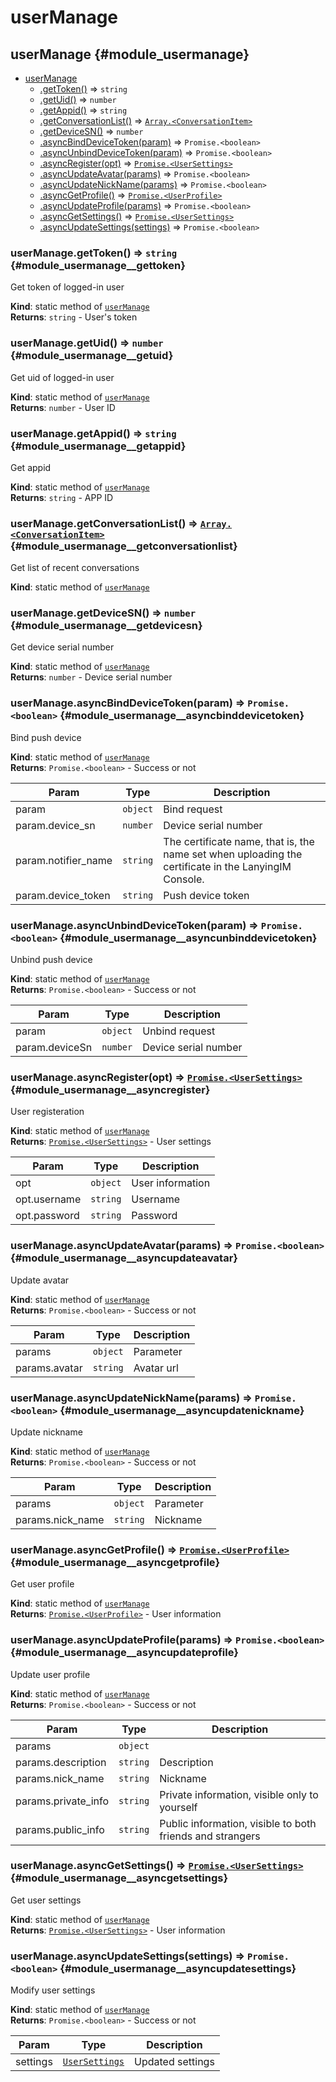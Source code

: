 # userManage
## userManage {#module_usermanage}

* [userManage](#module_usermanage)
    * [.getToken()](#module_usermanage__gettoken) ⇒ <code>string</code>
    * [.getUid()](#module_usermanage__getuid) ⇒ <code>number</code>
    * [.getAppid()](#module_usermanage__getappid) ⇒ <code>string</code>
    * [.getConversationList()](#module_usermanage__getconversationlist) ⇒ [<code>Array.&lt;ConversationItem&gt;</code>](types.md#module_types__conversationitem)
    * [.getDeviceSN()](#module_usermanage__getdevicesn) ⇒ <code>number</code>
    * [.asyncBindDeviceToken(param)](#module_usermanage__asyncbinddevicetoken) ⇒ <code>Promise.&lt;boolean&gt;</code>
    * [.asyncUnbindDeviceToken(param)](#module_usermanage__asyncunbinddevicetoken) ⇒ <code>Promise.&lt;boolean&gt;</code>
    * [.asyncRegister(opt)](#module_usermanage__asyncregister) ⇒ [<code>Promise.&lt;UserSettings&gt;</code>](types.md#module_types__usersettings)
    * [.asyncUpdateAvatar(params)](#module_usermanage__asyncupdateavatar) ⇒ <code>Promise.&lt;boolean&gt;</code>
    * [.asyncUpdateNickName(params)](#module_usermanage__asyncupdatenickname) ⇒ <code>Promise.&lt;boolean&gt;</code>
    * [.asyncGetProfile()](#module_usermanage__asyncgetprofile) ⇒ [<code>Promise.&lt;UserProfile&gt;</code>](types.md#module_types__userprofile)
    * [.asyncUpdateProfile(params)](#module_usermanage__asyncupdateprofile) ⇒ <code>Promise.&lt;boolean&gt;</code>
    * [.asyncGetSettings()](#module_usermanage__asyncgetsettings) ⇒ [<code>Promise.&lt;UserSettings&gt;</code>](types.md#module_types__usersettings)
    * [.asyncUpdateSettings(settings)](#module_usermanage__asyncupdatesettings) ⇒ <code>Promise.&lt;boolean&gt;</code>

### userManage.getToken() ⇒ <code>string</code> {#module_usermanage__gettoken}
Get token of logged-in user

**Kind**: static method of [<code>userManage</code>](#module_usermanage)  
**Returns**: <code>string</code> - User's token  
### userManage.getUid() ⇒ <code>number</code> {#module_usermanage__getuid}
Get uid of logged-in user

**Kind**: static method of [<code>userManage</code>](#module_usermanage)  
**Returns**: <code>number</code> - User ID  
### userManage.getAppid() ⇒ <code>string</code> {#module_usermanage__getappid}
Get appid

**Kind**: static method of [<code>userManage</code>](#module_usermanage)  
**Returns**: <code>string</code> - APP ID  
### userManage.getConversationList() ⇒ [<code>Array.&lt;ConversationItem&gt;</code>](types.md#module_types__conversationitem) {#module_usermanage__getconversationlist}
Get list of recent conversations

**Kind**: static method of [<code>userManage</code>](#module_usermanage)  
### userManage.getDeviceSN() ⇒ <code>number</code> {#module_usermanage__getdevicesn}
Get device serial number

**Kind**: static method of [<code>userManage</code>](#module_usermanage)  
**Returns**: <code>number</code> - Device serial number
### userManage.asyncBindDeviceToken(param) ⇒ <code>Promise.&lt;boolean&gt;</code> {#module_usermanage__asyncbinddevicetoken}
Bind push device

**Kind**: static method of [<code>userManage</code>](#module_usermanage)  
**Returns**: <code>Promise.&lt;boolean&gt;</code> - Success or not  

| Param | Type | Description |
| --- | --- | --- |
| param | <code>object</code> | Bind request |
| param.device_sn | <code>number</code> | Device serial number |
| param.notifier_name | <code>string</code> | The certificate name, that is, the name set when uploading the certificate in the LanyingIM Console. |
| param.device_token | <code>string</code> | Push device token |

### userManage.asyncUnbindDeviceToken(param) ⇒ <code>Promise.&lt;boolean&gt;</code> {#module_usermanage__asyncunbinddevicetoken}
Unbind push device

**Kind**: static method of [<code>userManage</code>](#module_usermanage)  
**Returns**: <code>Promise.&lt;boolean&gt;</code> - Success or not   

| Param | Type | Description |
| --- | --- | --- |
| param | <code>object</code> | Unbind request |
| param.deviceSn | <code>number</code> | Device serial number |

### userManage.asyncRegister(opt) ⇒ [<code>Promise.&lt;UserSettings&gt;</code>](types.md#module_types__usersettings) {#module_usermanage__asyncregister}
User registeration

**Kind**: static method of [<code>userManage</code>](#module_usermanage)  
**Returns**: [<code>Promise.&lt;UserSettings&gt;</code>](types.md#module_types__usersettings) - User settings 

| Param | Type | Description |
| --- | --- | --- |
| opt | <code>object</code> | User information |
| opt.username | <code>string</code> | Username |
| opt.password | <code>string</code> | Password |

### userManage.asyncUpdateAvatar(params) ⇒ <code>Promise.&lt;boolean&gt;</code> {#module_usermanage__asyncupdateavatar}
Update avatar

**Kind**: static method of [<code>userManage</code>](#module_usermanage)  
**Returns**: <code>Promise.&lt;boolean&gt;</code> - Success or not  

| Param | Type | Description |
| --- | --- | --- |
| params | <code>object</code> | Parameter |
| params.avatar | <code>string</code> | Avatar url |

### userManage.asyncUpdateNickName(params) ⇒ <code>Promise.&lt;boolean&gt;</code> {#module_usermanage__asyncupdatenickname}
Update nickname

**Kind**: static method of [<code>userManage</code>](#module_usermanage)  
**Returns**: <code>Promise.&lt;boolean&gt;</code> - Success or not  

| Param | Type | Description |
| --- | --- | --- |
| params | <code>object</code> | Parameter |
| params.nick_name | <code>string</code> | Nickname |

### userManage.asyncGetProfile() ⇒ [<code>Promise.&lt;UserProfile&gt;</code>](types.md#module_types__userprofile) {#module_usermanage__asyncgetprofile}
Get user profile

**Kind**: static method of [<code>userManage</code>](#module_usermanage)  
**Returns**: [<code>Promise.&lt;UserProfile&gt;</code>](types.md#module_types__userprofile) - User information  
### userManage.asyncUpdateProfile(params) ⇒ <code>Promise.&lt;boolean&gt;</code> {#module_usermanage__asyncupdateprofile}
Update user profile

**Kind**: static method of [<code>userManage</code>](#module_usermanage)  
**Returns**: <code>Promise.&lt;boolean&gt;</code> - Success or not  

| Param | Type | Description |
| --- | --- | --- |
| params | <code>object</code> |  |
| params.description | <code>string</code> | Description |
| params.nick_name | <code>string</code> | Nickname |
| params.private_info | <code>string</code> | Private information, visible only to yourself |
| params.public_info | <code>string</code> | Public information, visible to both friends and strangers |

### userManage.asyncGetSettings() ⇒ [<code>Promise.&lt;UserSettings&gt;</code>](types.md#module_types__usersettings) {#module_usermanage__asyncgetsettings}
Get user settings

**Kind**: static method of [<code>userManage</code>](#module_usermanage)  
**Returns**: [<code>Promise.&lt;UserSettings&gt;</code>](types.md#module_types__usersettings) - User information  
### userManage.asyncUpdateSettings(settings) ⇒ <code>Promise.&lt;boolean&gt;</code> {#module_usermanage__asyncupdatesettings}
Modify user settings

**Kind**: static method of [<code>userManage</code>](#module_usermanage)  
**Returns**: <code>Promise.&lt;boolean&gt;</code> - Success or not  

| Param | Type | Description |
| --- | --- | --- |
| settings | [<code>UserSettings</code>](types.md#module_types__usersettings) | Updated settings |
